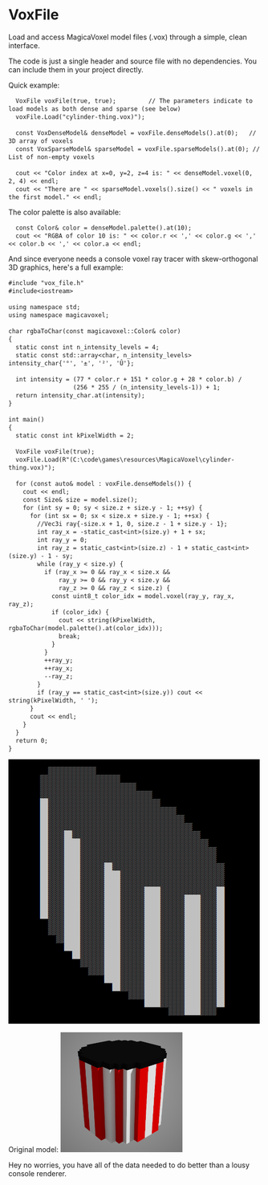 # VoxFile
Load and access MagicaVoxel model files (.vox) through a simple, clean interface.

The code is just a single header and source file with no dependencies. You can include them in your project directly.

Quick example:
```
  VoxFile voxFile(true, true);         // The parameters indicate to load models as both dense and sparse (see below)
  voxFile.Load("cylinder-thing.vox)");
  
  const VoxDenseModel& denseModel = voxFile.denseModels().at(0);   // 3D array of voxels
  const VoxSparseModel& sparseModel = voxFile.sparseModels().at(0); // List of non-empty voxels
  
  cout << "Color index at x=0, y=2, z=4 is: " << denseModel.voxel(0, 2, 4) << endl;
  cout << "There are " << sparseModel.voxels().size() << " voxels in the first model." << endl;
```

The color palette is also available:
```
  const Color& color = denseModel.palette().at(10);
  cout << "RGBA of color 10 is: " << color.r << ',' << color.g << ',' << color.b << ',' << color.a << endl;
```

And since everyone needs a console voxel ray tracer with skew-orthogonal 3D graphics, here's a full example:

```
#include "vox_file.h"
#include<iostream>

using namespace std;
using namespace magicavoxel;

char rgbaToChar(const magicavoxel::Color& color)
{
  static const int n_intensity_levels = 4;
  static const std::array<char, n_intensity_levels> intensity_char{'°', '±', '²', 'Û'};

  int intensity = (77 * color.r + 151 * color.g + 28 * color.b) /
                  (256 * 255 / (n_intensity_levels-1)) + 1;
  return intensity_char.at(intensity);
}

int main()
{
  static const int kPixelWidth = 2;

  VoxFile voxFile(true);
  voxFile.Load(R"(C:\code\games\resources\MagicaVoxel\cylinder-thing.vox)");

  for (const auto& model : voxFile.denseModels()) {
    cout << endl;
    const Size& size = model.size();
    for (int sy = 0; sy < size.z + size.y - 1; ++sy) {
      for (int sx = 0; sx < size.x + size.y - 1; ++sx) {
        //Vec3i ray{-size.x + 1, 0, size.z - 1 + size.y - 1};
        int ray_x = -static_cast<int>(size.y) + 1 + sx;
        int ray_y = 0;
        int ray_z = static_cast<int>(size.z) - 1 + static_cast<int>(size.y) - 1 - sy;
        while (ray_y < size.y) {
          if (ray_x >= 0 && ray_x < size.x &&
              ray_y >= 0 && ray_y < size.y &&
              ray_z >= 0 && ray_z < size.z) {
            const uint8_t color_idx = model.voxel(ray_y, ray_x, ray_z);
            if (color_idx) {
              cout << string(kPixelWidth, rgbaToChar(model.palette().at(color_idx)));
              break;
            }
          }
          ++ray_y;
          ++ray_x;
          --ray_z;
        }
        if (ray_y == static_cast<int>(size.y)) cout << string(kPixelWidth, ' ');
      }
      cout << endl;
    }
  }
  return 0;
}
```

![alt text](console-example.PNG "Example Output")

Original model:
![alt text](example-model.PNG "Example Model")

Hey no worries, you have all of the data needed to do better than a lousy console renderer. 
